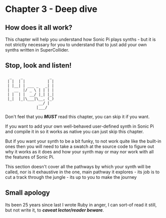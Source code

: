 # Chapter 3 - Deep dive

## How does it all work?

This chapter will help you understand how Sonic Pi plays synths  - but it is not strictly necessary for you to understand that to just add your own synths written in SuperCollider.

## Stop, look and listen!

```
  _    _            _
 | |  | |          | |
 | |__| | ___ _   _| |
 |  __  |/ _ \ | | | |
 | |  | |  __/ |_| |_|
 |_|  |_|\___|\__, (_)
               __/ |
              |___/
```

Don't feel that you ***MUST*** read this chapter, you can skip it if you want.

If you want to add your own well-behaved user-defined synth in Sonic Pi and compile it in so it works as native you can just skip this chapter.

But if you want your synth to be a bit funky, to not work quite like the built-in ones then you will need to take a swatch at the source code to figure out why it works as it does and how your synth may or may nor work with all the features of Sonic Pi.

This section doesn't cover all the pathways by which your synth will be called, nor is it exhaustive in the one, main pathway it explores - its job is to cut a track through the jungle - its up to you to make the journey

## Small apology

Its been 25 years since last I wrote Ruby in anger, I can sort-of read it still, but not write it, to ***caveat lector/reader beware***.